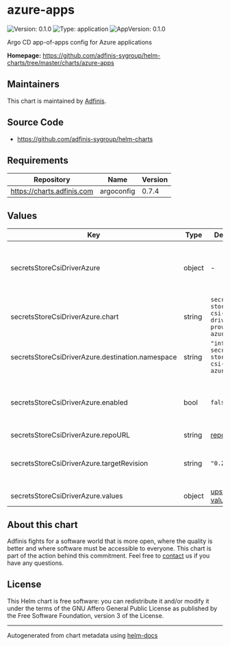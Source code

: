 # azure-apps

![Version: 0.1.0](https://img.shields.io/badge/Version-0.1.0-informational?style=flat-square) ![Type: application](https://img.shields.io/badge/Type-application-informational?style=flat-square) ![AppVersion: 0.1.0](https://img.shields.io/badge/AppVersion-0.1.0-informational?style=flat-square)

Argo CD app-of-apps config for Azure applications

**Homepage:** <https://github.com/adfinis-sygroup/helm-charts/tree/master/charts/azure-apps>

## Maintainers
This chart is maintained by [Adfinis](https://adfinis.com/?pk_campaign=github&pk_kwd=helm-charts).

## Source Code

* <https://github.com/adfinis-sygroup/helm-charts>

## Requirements

| Repository | Name | Version |
|------------|------|---------|
| https://charts.adfinis.com | argoconfig | 0.7.4 |

## Values

| Key | Type | Default | Description |
|-----|------|---------|-------------|
| secretsStoreCsiDriverAzure | object | - | [secrets-store-csi-driver-provider-azure](https://github.com/Azure/secrets-store-csi-driver-provider-azure) ([examplpe](./examples/secrets-store-csi-driver-provider-azure.yaml)) |
| secretsStoreCsiDriverAzure.chart | string | `secrets-store-csi-driver-provider-azure"` | Chart |
| secretsStoreCsiDriverAzure.destination.namespace | string | `"infra-secrets-store-csi-azure"` | Namespace |
| secretsStoreCsiDriverAzure.enabled | bool | `false` | Enable secrets-store-csi-driver-provider-azure |
| secretsStoreCsiDriverAzure.repoURL | string | [repo](https://raw.githubusercontent.com/Azure/secrets-store-csi-driver-provider-azure/master/charts) | Repo URL |
| secretsStoreCsiDriverAzure.targetRevision | string | `"0.2.*"` | [vault-csi-provider-azure Helm chart](https://github.com/Azure/secrets-store-csi-driver-provider-azure/tree/master/charts/csi-secrets-store-provider-azure) version |
| secretsStoreCsiDriverAzure.values | object | [upstream values](https://github.com/Azure/secrets-store-csi-driver-provider-azure/blob/master/charts/csi-secrets-store-provider-azure/values.yaml) | Helm values |

## About this chart

Adfinis fights for a software world that is more open, where the quality is
better and where software must be accessible to everyone. This chart
is part of the action behind this commitment. Feel free to
[contact](https://adfinis.com/kontakt/?pk_campaign=github&pk_kwd=helm-charts)
us if you have any questions.

## License

This Helm chart is free software: you can redistribute it and/or modify it under the terms
of the GNU Affero General Public License as published by the Free Software Foundation,
version 3 of the License.

----------------------------------------------
Autogenerated from chart metadata using [helm-docs](https://github.com/norwoodj/helm-docs/)
